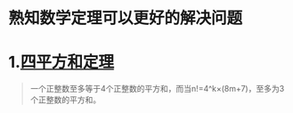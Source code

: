 # 熟知数学定理可以更好的解决问题

# 1.[四平方和定理](https://leetcode-cn.com/problems/perfect-squares/solution/wan-quan-ping-fang-shu-by-leetcode-solut-t99c/)

> 一个正整数至多等于4个正整数的平方和，而当n!=4^k×(8m+7)，至多为3个正整数的平方和。
